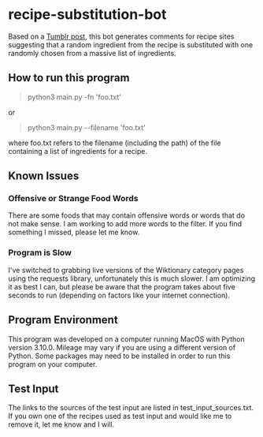 # recipe-substitution-bot

Based on a [Tumblr post](https://img.ifunny.co/images/55d6c06960fbca7d63c814af95689502bf4060d6b0d525cff72523f8f4f78263_1.jpg), this bot generates comments for recipe sites suggesting that a random ingredient from the recipe is substituted with one randomly chosen from a massive list of ingredients.

## How to run this program

> python3 main.py -fn 'foo.txt'

or

> python3 main.py --filename 'foo.txt'

where foo.txt refers to the filename (including the path) of the file containing a list of ingredients for a recipe.

## Known Issues
### Offensive or Strange Food Words
There are some foods that may contain offensive words or words that do not make sense. I am working to add more words to the filter. If you find something I missed, please let me know.

### Program is Slow
I've switched to grabbing live versions of the Wiktionary category pages using the requests library, unfortunately this is much slower. I am optimizing it as best I can, but please be aware that the program takes about five seconds to run (depending on factors like your internet connection).

## Program Environment
This program was developed on a computer running MacOS with Python version 3.10.0. Mileage may vary if you are using a different version of Python. Some packages may need to be installed in order to run this program on your computer.

## Test Input
The links to the sources of the test input are listed in test_input_sources.txt. If you own one of the recipes used as test input and would like me to remove it, let me know and I will.

